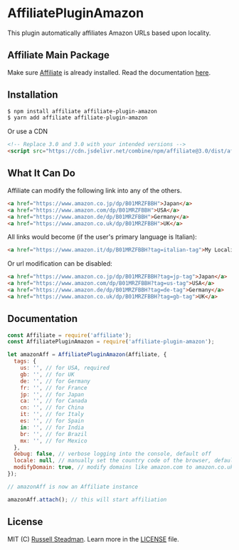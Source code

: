 # AffiliatePluginAmazon

This plugin automatically affiliates Amazon URLs based upon locality.

## Affiliate Main Package

Make sure [Affiliate](https://affiliate.js.org/) is already installed. Read the documentation [here](https://affiliate.js.org/).

## Installation

```bash
$ npm install affiliate affiliate-plugin-amazon
$ yarn add affiliate affiliate-plugin-amazon
```

Or use a CDN

```html
<!-- Replace 3.0 and 3.0 with your intended versions -->
<script src="https://cdn.jsdelivr.net/combine/npm/affiliate@3.0/dist/affiliate.js,npm/affiliate-plugin-amazon@3.0/dist/plugin.js"></script>
```

## What It Can Do

Affiliate can modify the following link into any of the others.

```html
<a href="https://www.amazon.co.jp/dp/B01MRZFBBH">Japan</a>
<a href="https://www.amazon.com/dp/B01MRZFBBH">USA</a>
<a href="https://www.amazon.de/dp/B01MRZFBBH">Germany</a>
<a href="https://www.amazon.co.uk/dp/B01MRZFBBH">UK</a>
```

All links would become (if the user's primary language is Italian):

```html
<a href="https://www.amazon.it/dp/B01MRZFBBH?tag=italian-tag">My Locality</a>
```

Or url modification can be disabled:

```html
<a href="https://www.amazon.co.jp/dp/B01MRZFBBH?tag=jp-tag">Japan</a>
<a href="https://www.amazon.com/dp/B01MRZFBBH?tag=us-tag">USA</a>
<a href="https://www.amazon.de/dp/B01MRZFBBH?tag=de-tag">Germany</a>
<a href="https://www.amazon.co.uk/dp/B01MRZFBBH?tag=gb-tag">UK</a>
```

## Documentation

```js
const Affiliate = require('affiliate');
const AffiliatePluginAmazon = require('affiliate-plugin-amazon');

let amazonAff = AffiliatePluginAmazon(Affiliate, {
  tags: {
    us: '', // for USA, required
    gb: '', // for UK
    de: '', // for Germany
    fr: '', // for France
    jp: '', // for Japan
    ca: '', // for Canada
    cn: '', // for China
    it: '', // for Italy
    es: '', // for Spain
    in: '', // for India
    br: '', // for Brazil
    mx: '', // for Mexico
  },
  debug: false, // verbose logging into the console, default off
  locale: null, // manually set the country code of the browser, default automatic
  modifyDomain: true, // modify domains like amazon.com to amazon.co.uk based on locale, default on
});

// amazonAff is now an Affiliate instance

amazonAff.attach(); // this will start affiliation
```

## License

MIT (C) [Russell Steadman](https://www.russellsteadman.com/?utm_source=aff_amz_repo&utm_medium=copyright). Learn more in the [LICENSE](https://github.com/russellsteadman/affiliate-plugin-amazon/blob/main/LICENSE) file.
